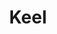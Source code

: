 ---
codehost: https://github.com/keel-hq/keel
logohandle: keelsh
sort: keel
title: Keel
website: https://keel.sh/
---